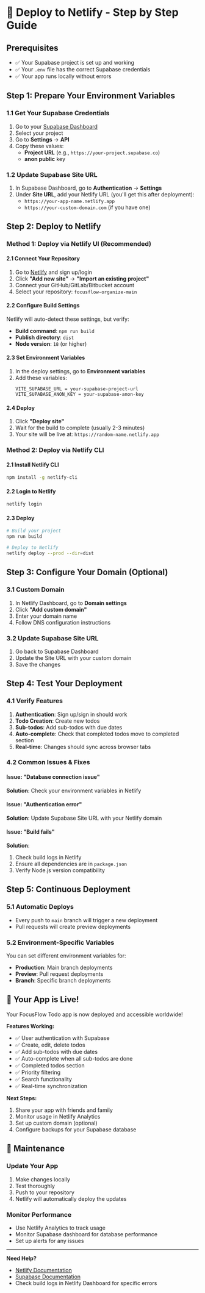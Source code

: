 # 🚀 Deploy to Netlify - Step by Step Guide

## Prerequisites
- ✅ Your Supabase project is set up and working
- ✅ Your `.env` file has the correct Supabase credentials
- ✅ Your app runs locally without errors

## Step 1: Prepare Your Environment Variables

### 1.1 Get Your Supabase Credentials
1. Go to your [Supabase Dashboard](https://supabase.com/dashboard)
2. Select your project
3. Go to **Settings** → **API**
4. Copy these values:
   - **Project URL** (e.g., `https://your-project.supabase.co`)
   - **anon public** key

### 1.2 Update Supabase Site URL
1. In Supabase Dashboard, go to **Authentication** → **Settings**
2. Under **Site URL**, add your Netlify URL (you'll get this after deployment):
   - `https://your-app-name.netlify.app`
   - `https://your-custom-domain.com` (if you have one)

## Step 2: Deploy to Netlify

### Method 1: Deploy via Netlify UI (Recommended)

#### 2.1 Connect Your Repository
1. Go to [Netlify](https://netlify.com) and sign up/login
2. Click **"Add new site"** → **"Import an existing project"**
3. Connect your GitHub/GitLab/Bitbucket account
4. Select your repository: `focusflow-organize-main`

#### 2.2 Configure Build Settings
Netlify will auto-detect these settings, but verify:
- **Build command**: `npm run build`
- **Publish directory**: `dist`
- **Node version**: `18` (or higher)

#### 2.3 Set Environment Variables
1. In the deploy settings, go to **Environment variables**
2. Add these variables:
   ```
   VITE_SUPABASE_URL = your-supabase-project-url
   VITE_SUPABASE_ANON_KEY = your-supabase-anon-key
   ```

#### 2.4 Deploy
1. Click **"Deploy site"**
2. Wait for the build to complete (usually 2-3 minutes)
3. Your site will be live at: `https://random-name.netlify.app`

### Method 2: Deploy via Netlify CLI

#### 2.1 Install Netlify CLI
```bash
npm install -g netlify-cli
```

#### 2.2 Login to Netlify
```bash
netlify login
```

#### 2.3 Deploy
```bash
# Build your project
npm run build

# Deploy to Netlify
netlify deploy --prod --dir=dist
```

## Step 3: Configure Your Domain (Optional)

### 3.1 Custom Domain
1. In Netlify Dashboard, go to **Domain settings**
2. Click **"Add custom domain"**
3. Enter your domain name
4. Follow DNS configuration instructions

### 3.2 Update Supabase Site URL
1. Go back to Supabase Dashboard
2. Update the Site URL with your custom domain
3. Save the changes

## Step 4: Test Your Deployment

### 4.1 Verify Features
1. **Authentication**: Sign up/sign in should work
2. **Todo Creation**: Create new todos
3. **Sub-todos**: Add sub-todos with due dates
4. **Auto-complete**: Check that completed todos move to completed section
5. **Real-time**: Changes should sync across browser tabs

### 4.2 Common Issues & Fixes

#### Issue: "Database connection issue"
**Solution**: Check your environment variables in Netlify

#### Issue: "Authentication error"
**Solution**: Update Supabase Site URL with your Netlify domain

#### Issue: "Build fails"
**Solution**: 
1. Check build logs in Netlify
2. Ensure all dependencies are in `package.json`
3. Verify Node.js version compatibility

## Step 5: Continuous Deployment

### 5.1 Automatic Deploys
- Every push to `main` branch will trigger a new deployment
- Pull requests will create preview deployments

### 5.2 Environment-Specific Variables
You can set different environment variables for:
- **Production**: Main branch deployments
- **Preview**: Pull request deployments
- **Branch**: Specific branch deployments

## 🎉 Your App is Live!

Your FocusFlow Todo app is now deployed and accessible worldwide!

**Features Working:**
- ✅ User authentication with Supabase
- ✅ Create, edit, delete todos
- ✅ Add sub-todos with due dates
- ✅ Auto-complete when all sub-todos are done
- ✅ Completed todos section
- ✅ Priority filtering
- ✅ Search functionality
- ✅ Real-time synchronization

**Next Steps:**
1. Share your app with friends and family
2. Monitor usage in Netlify Analytics
3. Set up custom domain (optional)
4. Configure backups for your Supabase database

## 🔧 Maintenance

### Update Your App
1. Make changes locally
2. Test thoroughly
3. Push to your repository
4. Netlify will automatically deploy the updates

### Monitor Performance
- Use Netlify Analytics to track usage
- Monitor Supabase dashboard for database performance
- Set up alerts for any issues

---

**Need Help?**
- [Netlify Documentation](https://docs.netlify.com)
- [Supabase Documentation](https://supabase.com/docs)
- Check build logs in Netlify Dashboard for specific errors
